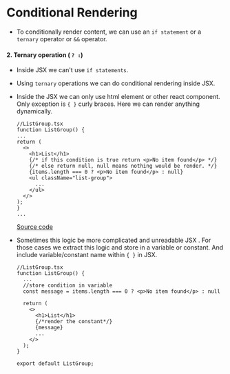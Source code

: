 # Conditional Rendering
- To conditionally render content, we can use an `if statement` or a `ternary` operator or `&&` operator.
#### 2. Ternary operation ( `? :`)
- Inside JSX we can't use `if statements`. 
- Using `ternary` operations we can do conditional rendering inside JSX.
- Inside the JSX we can only use html element or other react component. Only exception is `{ }` curly braces. Here we can render anything dynamically. 
	``` tsx 
  //ListGroup.tsx
  function ListGroup() {
    ...
    return (
      <>
        <h1>List</h1>
        {/* if this condition is true return <p>No item found</p> */}
        {/* else return null, null means nothing would be render. */}
        {items.length === 0 ? <p>No item found</p> : null}
        <ul className="list-group">
          ...
        </ul>
      </>
    );
  }
    ...

  ```
  [Source code](https://github.com/Rumindu/codeWithMosh-react-course-part1/tree/fb3fc7951f8a2312701935d3bd5072cefd3b141d)

- Sometimes this logic be more complicated and unreadable JSX . For those cases we extract this logic and store in a variable or constant. And include variable/constant name within `{ }` in JSX.
  ``` tsx 
  //ListGroup.tsx
  function ListGroup() {
    ...
    //store condition in variable
    const message = items.length === 0 ? <p>No item found</p> : null

    return (
      <>
        <h1>List</h1>
        {/*render the constant*/}
        {message}
        ...
      </>
    );
  }

  export default ListGroup;

  ```